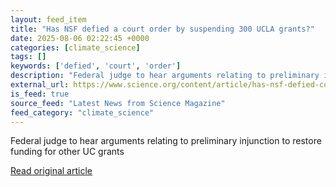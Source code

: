 ```yaml
---
layout: feed_item
title: "Has NSF defied a court order by suspending 300 UCLA grants?"
date: 2025-08-06 02:22:45 +0000
categories: [climate_science]
tags: []
keywords: ['defied', 'court', 'order']
description: "Federal judge to hear arguments relating to preliminary injunction to restore funding for other UC grants"
external_url: https://www.science.org/content/article/has-nsf-defied-court-order-suspending-300-ucla-grants
is_feed: true
source_feed: "Latest News from Science Magazine"
feed_category: "climate_science"
---
```


Federal judge to hear arguments relating to preliminary injunction to restore funding for other UC grants

[Read original article](https://www.science.org/content/article/has-nsf-defied-court-order-suspending-300-ucla-grants)
